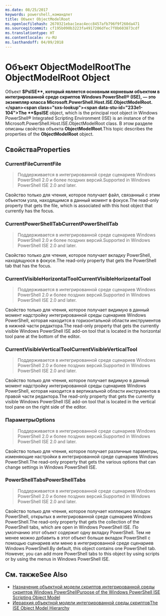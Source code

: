 ```yaml
---
ms.date: 08/25/2017
keywords: powershell,командлет
title: Объект ObjectModelRoot
ms.openlocfilehash: 2670321ebac1eac4ecc8457afb796f9f260da471
ms.sourcegitcommit: cf195b090b3223fa4917206dfec7f0b603873cdf
ms.translationtype: HT
ms.contentlocale: ru-RU
ms.lasthandoff: 04/09/2018
---
```

# <a name="the-objectmodelroot-object"></a><span data-ttu-id="233e1-103">Объект ObjectModelRoot</span><span class="sxs-lookup"><span data-stu-id="233e1-103">The ObjectModelRoot Object</span></span>

<span data-ttu-id="233e1-104">Объект **$PsISE**, который является основным корневым объектом в интегрированной среде скриптов Windows PowerShell® (ISE), — это экземпляр класса Microsoft.PowerShell.Host.ISE.ObjectModelRoot.</span><span class="sxs-lookup"><span data-stu-id="233e1-104">The **$psISE** object, which is the principal root object in Windows PowerShell® Integrated Scripting Environment (ISE) is an instance of the Microsoft.PowerShell.Host.ISE.ObjectModelRoot class.</span></span>
<span data-ttu-id="233e1-105">В этом разделе описаны свойства объекта **ObjectModelRoot**.</span><span class="sxs-lookup"><span data-stu-id="233e1-105">This topic describes the properties of the **ObjectModelRoot** object.</span></span>

## <a name="properties"></a><span data-ttu-id="233e1-106">Свойства</span><span class="sxs-lookup"><span data-stu-id="233e1-106">Properties</span></span>

### <a name="currentfile"></a><span data-ttu-id="233e1-107">CurrentFile</span><span class="sxs-lookup"><span data-stu-id="233e1-107">CurrentFile</span></span>

> <span data-ttu-id="233e1-108">Поддерживается в интегрированной среде сценариев Windows PowerShell 2.0 и более поздних версий.</span><span class="sxs-lookup"><span data-stu-id="233e1-108">Supported in Windows PowerShell ISE 2.0 and later.</span></span>

<span data-ttu-id="233e1-109">Свойство только для чтения, которое получает файл, связанный с этим объектом узла, находящимся в данный момент в фокусе.</span><span class="sxs-lookup"><span data-stu-id="233e1-109">The read-only property that gets the file, which is associated with this host object that currently has the focus.</span></span>

### <a name="currentpowershelltab"></a><span data-ttu-id="233e1-110">CurrentPowerShellTab</span><span class="sxs-lookup"><span data-stu-id="233e1-110">CurrentPowerShellTab</span></span>

> <span data-ttu-id="233e1-111">Поддерживается в интегрированной среде сценариев Windows PowerShell 2.0 и более поздних версий.</span><span class="sxs-lookup"><span data-stu-id="233e1-111">Supported in Windows PowerShell ISE 2.0 and later.</span></span>

<span data-ttu-id="233e1-112">Свойство только для чтения, которое получает вкладку PowerShell, находящуюся в фокусе.</span><span class="sxs-lookup"><span data-stu-id="233e1-112">The read-only property that gets the PowerShell tab that has the focus.</span></span>

### <a name="currentvisiblehorizontaltool"></a><span data-ttu-id="233e1-113">CurrentVisibleHorizontalTool</span><span class="sxs-lookup"><span data-stu-id="233e1-113">CurrentVisibleHorizontalTool</span></span>

> <span data-ttu-id="233e1-114">Поддерживается в интегрированной среде сценариев Windows PowerShell 2.0 и более поздних версий.</span><span class="sxs-lookup"><span data-stu-id="233e1-114">Supported in Windows PowerShell ISE 2.0 and later.</span></span>

<span data-ttu-id="233e1-115">Свойство только для чтения, которое получает видимую в данный момент надстройку интегрированной среды сценариев Windows PowerShell, которая находится в горизонтальной области инструментов в нижней части редактора.</span><span class="sxs-lookup"><span data-stu-id="233e1-115">The read-only property that gets the currently visible Windows PowerShell ISE add-on tool that is located in the horizontal tool pane at the bottom of the editor.</span></span>

### <a name="currentvisibleverticaltool"></a><span data-ttu-id="233e1-116">CurrentVisibleVerticalTool</span><span class="sxs-lookup"><span data-stu-id="233e1-116">CurrentVisibleVerticalTool</span></span>

> <span data-ttu-id="233e1-117">Поддерживается в интегрированной среде сценариев Windows PowerShell 2.0 и более поздних версий.</span><span class="sxs-lookup"><span data-stu-id="233e1-117">Supported in Windows PowerShell ISE 2.0 and later.</span></span>

<span data-ttu-id="233e1-118">Свойство только для чтения, которое получает видимую в данный момент надстройку интегрированной среды сценариев Windows PowerShell, которая находится в вертикальной области инструментов в правой части редактора.</span><span class="sxs-lookup"><span data-stu-id="233e1-118">The read-only property that gets the currently visible Windows PowerShell ISE add-on tool that is located in the vertical tool pane on the right side of the editor.</span></span>

### <a name="options"></a><span data-ttu-id="233e1-119">Параметры</span><span class="sxs-lookup"><span data-stu-id="233e1-119">Options</span></span>

> <span data-ttu-id="233e1-120">Поддерживается в интегрированной среде сценариев Windows PowerShell 2.0 и более поздних версий.</span><span class="sxs-lookup"><span data-stu-id="233e1-120">Supported in Windows PowerShell ISE 2.0 and later.</span></span>

<span data-ttu-id="233e1-121">Свойство только для чтения, которое получает различные параметры, изменяющие настройки в интегрированной среде сценариев Windows PowerShell.</span><span class="sxs-lookup"><span data-stu-id="233e1-121">The read-only property that gets the various options that can change settings in Windows PowerShell ISE.</span></span>

### <a name="powershelltabs"></a><span data-ttu-id="233e1-122">PowerShellTabs</span><span class="sxs-lookup"><span data-stu-id="233e1-122">PowerShellTabs</span></span>

> <span data-ttu-id="233e1-123">Поддерживается в интегрированной среде сценариев Windows PowerShell 2.0 и более поздних версий.</span><span class="sxs-lookup"><span data-stu-id="233e1-123">Supported in Windows PowerShell ISE 2.0 and later.</span></span>

<span data-ttu-id="233e1-124">Свойство только для чтения, которое получает коллекцию вкладок PowerShell, открытых в интегрированной среде сценариев Windows PowerShell.</span><span class="sxs-lookup"><span data-stu-id="233e1-124">The read-only property that gets the collection of the PowerShell tabs, which are open in Windows PowerShell ISE.</span></span> <span data-ttu-id="233e1-125">По умолчанию этот объект содержит одну вкладку PowerShell. Тем не менее можно добавить в этот объект больше вкладок PowerShell с помощью сценариев или меню в интегрированной среде сценариев Windows PowerShell.</span><span class="sxs-lookup"><span data-stu-id="233e1-125">By default, this object contains one PowerShell tab. However, you can add more PowerShell tabs to this object by using scripts or by using the menus in Windows PowerShell ISE.</span></span>

## <a name="see-also"></a><span data-ttu-id="233e1-126">См. также</span><span class="sxs-lookup"><span data-stu-id="233e1-126">See Also</span></span>

- [<span data-ttu-id="233e1-127">Назначение объектной модели скриптов интегрированной среды скриптов Windows PowerShell</span><span class="sxs-lookup"><span data-stu-id="233e1-127">Purpose of the Windows PowerShell ISE Scripting Object Model</span></span>](Purpose-of-the-Windows-PowerShell-ISE-Scripting-Object-Model.md)
- [<span data-ttu-id="233e1-128">Иерархия объектной модели интегрированной среды скриптов</span><span class="sxs-lookup"><span data-stu-id="233e1-128">The ISE Object Model Hierarchy</span></span>](The-ISE-Object-Model-Hierarchy.md)